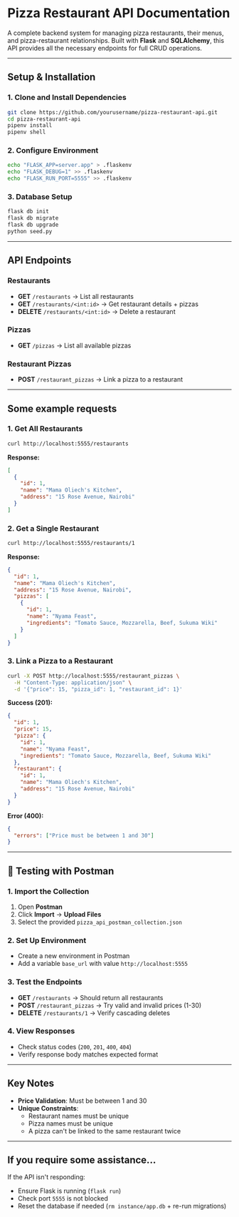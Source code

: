 # Pizza Restaurant API Documentation  

A complete backend system for managing pizza restaurants, their menus, and pizza-restaurant relationships. Built with **Flask** and **SQLAlchemy**, this API provides all the necessary endpoints for full CRUD operations.  

---  

##  Setup & Installation  

### 1. Clone and Install Dependencies  
```bash  
git clone https://github.com/yourusername/pizza-restaurant-api.git  
cd pizza-restaurant-api  
pipenv install  
pipenv shell  
```  

### 2. Configure Environment  
```bash  
echo "FLASK_APP=server.app" > .flaskenv  
echo "FLASK_DEBUG=1" >> .flaskenv  
echo "FLASK_RUN_PORT=5555" >> .flaskenv  
```  

### 3. Database Setup  
```bash  
flask db init  
flask db migrate  
flask db upgrade  
python seed.py  
```  

---  

##  API Endpoints  

### **Restaurants**  
- **GET** `/restaurants` → List all restaurants  
- **GET** `/restaurants/<int:id>` → Get restaurant details + pizzas  
- **DELETE** `/restaurants/<int:id>` → Delete a restaurant  

### **Pizzas**  
- **GET** `/pizzas` → List all available pizzas  

### **Restaurant Pizzas**  
- **POST** `/restaurant_pizzas` → Link a pizza to a restaurant  

---  

## Some example requests  

### **1. Get All Restaurants**  
```bash  
curl http://localhost:5555/restaurants  
```  
**Response:**  
```json  
[
  {
    "id": 1,
    "name": "Mama Oliech's Kitchen",
    "address": "15 Rose Avenue, Nairobi"
  }
]
```  

### **2. Get a Single Restaurant**  
```bash  
curl http://localhost:5555/restaurants/1  
```  
**Response:**  
```json  
{
  "id": 1,
  "name": "Mama Oliech's Kitchen",
  "address": "15 Rose Avenue, Nairobi",
  "pizzas": [
    {
      "id": 1,
      "name": "Nyama Feast",
      "ingredients": "Tomato Sauce, Mozzarella, Beef, Sukuma Wiki"
    }
  ]
}
```  

### **3. Link a Pizza to a Restaurant**  
```bash  
curl -X POST http://localhost:5555/restaurant_pizzas \
  -H "Content-Type: application/json" \
  -d '{"price": 15, "pizza_id": 1, "restaurant_id": 1}'  
```  
**Success (201):**  
```json  
{
  "id": 1,
  "price": 15,
  "pizza": {
    "id": 1,
    "name": "Nyama Feast",
    "ingredients": "Tomato Sauce, Mozzarella, Beef, Sukuma Wiki"
  },
  "restaurant": {
    "id": 1,
    "name": "Mama Oliech's Kitchen",
    "address": "15 Rose Avenue, Nairobi"
  }
}
```  
**Error (400):**  
```json  
{
  "errors": ["Price must be between 1 and 30"]
}
```  

---  

## 🧪 Testing with Postman  

### **1. Import the Collection**  
1. Open **Postman**  
2. Click **Import** → **Upload Files**  
3. Select the provided `pizza_api_postman_collection.json`  

### **2. Set Up Environment**  
- Create a new environment in Postman  
- Add a variable `base_url` with value `http://localhost:5555`  

### **3. Test the Endpoints**  
- **GET** `/restaurants` → Should return all restaurants  
- **POST** `/restaurant_pizzas` → Try valid and invalid prices (1-30)  
- **DELETE** `/restaurants/1` → Verify cascading deletes  

### **4. View Responses**  
- Check status codes (`200`, `201`, `400`, `404`)  
- Verify response body matches expected format  

---  

## Key Notes  
- **Price Validation**: Must be between 1 and 30  
- **Unique Constraints**:  
  - Restaurant names must be unique  
  - Pizza names must be unique  
  - A pizza can't be linked to the same restaurant twice  

---  

##  If you require some assistance...  
If the API isn't responding:  
- Ensure Flask is running (`flask run`)  
- Check port `5555` is not blocked
- Reset the database if needed (`rm instance/app.db` + re-run migrations)  


